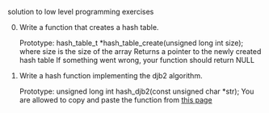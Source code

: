 solution to low level programming exercises

0. Write a function that creates a hash table.

	Prototype: hash_table_t *hash_table_create(unsigned long int size);
		where size is the size of the array
	Returns a pointer to the newly created hash table
	If something went wrong, your function should return NULL

1. Write a hash function implementing the djb2 algorithm.

	Prototype: unsigned long int hash_djb2(const unsigned char *str);
	You are allowed to copy and paste the function from [this page](https://gist.github.com/papamuziko/7bb52dfbb859fdffc4bd0f95b76f71e8)
